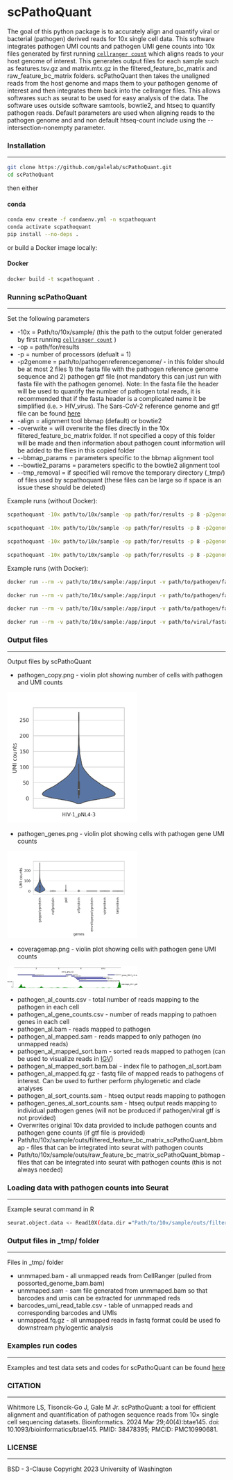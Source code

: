 # scPathoQuant
The goal of this python package is to accurately align and quantify viral or bacterial (pathogen) derived reads for 10x single cell data.  This software integrates pathogen UMI counts and pathogen UMI gene counts into 10x files generated by first running [```cellranger count```](https://support.10xgenomics.com/single-cell-gene-expression/software/pipelines/latest/using/tutorial_ct) which aligns reads to your host genome of interest.  This generates output files for each sample such as features.tsv.gz and matrix.mtx.gz in the filtered_feature_bc_matrix and  raw_feature_bc_matrix folders. scPathoQuant then takes the unaligned reads from the host genome and maps them to your pathogen genome of interest and then integrates them back into the cellranger files.  This allows softwares such as seurat to be used for easy analysis of the data. The software uses outside software samtools, bowtie2, and htseq to quantify pathogen reads.  Default parameters are used when aligning reads to the pathogen genome and and non default htseq-count include using the --intersection-nonempty parameter.

### Installation
----------------

```bash
git clone https://github.com/galelab/scPathoQuant.git
cd scPathoQuant
```

then either

#### conda
```bash
conda env create -f condaenv.yml -n scpathoquant
conda activate scpathoquant
pip install --no-deps .
```

or build a Docker image locally:

#### Docker
```bash
docker build -t scpathoquant .
```

### Running scPathoQuant 
------------------------
Set the following parameters 
 
* -10x = Path/to/10x/sample/ (this the path to the output folder generated by first running [```cellranger count```](https://support.10xgenomics.com/single-cell-gene-expression/software/pipelines/latest/using/tutorial_ct) )
* -op = path/for/results 
* -p = number of processors (defualt = 1)
* -p2genome = path/to/pathogenreferencegenome/ - in this folder should be at most 2 files 1) the fasta file with the pathogen reference genome sequence and 2) pathogen gtf file (not mandatory this can just run with fasta file with the pathogen genome).  Note: In the fasta file the header will be used to quantify the number of pathogen total reads, it is recommended that if the fasta header is a complicated name it be simplified (i.e. > HIV_virus).  The Sars-CoV-2 reference genome and gtf file can be found [here](https://www.ncbi.nlm.nih.gov/datasets/genome/GCF_009858895.2/)
* -align = alignment tool bbmap (default) or bowtie2
* -overwrite = will overwrite the files directly in the 10x filtered_feature_bc_matrix folder.  If not specified a copy of this folder will be made and then information about pathogen count information will be added to the files in this copied folder 
* --bbmap_params = parameters specific to the bbmap alignment tool  
* --bowtie2_params = parameters specific to the bowtie2 alignment tool
* --tmp_removal = if specified will remove the temporary directory (_tmp/) of files used by scpathoquant (these files can be large so if space is an issue these should be deleted)

Example runs (without Docker):
```bash 
scpathoquant -10x path/to/10x/sample -op path/for/results -p 8 -p2genome path/to/pathogen/fastafilefolder
```
```bash 
scpathoquant -10x path/to/10x/sample -op path/for/results -p 8 -p2genome path/to/pathogen/fastafilefolder --tmp_removal
```
```bash 
scpathoquant -10x path/to/10x/sample -op path/for/results -p 8 -p2genome path/to/pathogen/fastafilefolder --bbmap_params "--semiperfectmode"
```
```bash 
scpathoquant -10x path/to/10x/sample -op path/for/results -p 8 -p2genome path/to/viral/fastafilefolder -align bowtie2 --bowtie2_params "--very-sensitive --non-deterministic"
```

Example runs (with Docker):
```bash
docker run --rm -v path/to/10x/sample:/app/input -v path/to/pathogen/fastafilefolder:/app/genome -v path/for/results:/app/output scpathoquant -10x /app/input -op /app/output -p 8 -p2genome /app/genome
```
```bash
docker run --rm -v path/to/10x/sample:/app/input -v path/to/pathogen/fastafilefolder:/app/genome -v path/for/results:/app/output scpathoquant -10x /app/input -op /app/output -p 8 -p2genome /app/genome --tmp_removal
```
```bash
docker run --rm -v path/to/10x/sample:/app/input -v path/to/pathogen/fastafilefolder:/app/genome -v path/for/results:/app/output scpathoquant -10x /app/input -op /app/output -p 8 -p2genome /app/genome --bbmap_params "--semiperfectmode"
```
```bash
docker run --rm -v path/to/10x/sample:/app/input -v path/to/viral/fastafilefolder:/app/genome -v path/for/results:/app/output scpathoquant -10x /app/input -op /app/output -p 8 -p2genome /app/genome -align bowtie2 --bowtie2_params "--very-sensitive --non-deterministic"
```

### Output files 
----------------
Output files by scPathoQuant

* pathogen_copy.png - violin plot showing number of cells with pathogen and UMI counts 
<img src="./pathogen_copy.png?raw=true" width="300"/>

* pathogen_genes.png - violin plot showing cells with pathogen gene UMI counts  
<img src="./pathogen_genes.png?raw=true" width="300"/>

* coveragemap.png - violin plot showing cells with pathogen gene UMI counts  
<img src="./coveragemap.png?raw=true" width="300"/>

* pathogen_al_counts.csv - total number of reads mapping to the pathogen in each cell 
* pathogen_al_gene_counts.csv - number of reads mapping to pathoen genes in each cell 
* pathogen_al.bam - reads mapped to pathogen
* pathogen_al_mapped.sam - reads mapped to only pathogen (no unmapped reads)
* pathogen_al_mapped_sort.bam - sorted reads mapped to pathogen (can be used to visualize reads in [IGV](https://www.igv.org/))
* pathogen_al_mapped_sort.bam.bai - index file to pathogen_al_sort.bam
* pathogen_al_mapped.fq.gz - fastq file of mapped reads to pathogens of interest.  Can be used to further perform phylogenetic and clade analyses 
* pathogen_al_sort_counts.sam - htseq output reads mapping to pathogen
* pathogen_genes_al_sort_counts.sam - htseq output reads mapping to individual pathogen genes (will not be produced if pathogen/viral gtf is not provided)
* Overwrites original 10x data provided to include pathogen counts and pathogen gene counts (if gtf file is provided)
* Path/to/10x/sample/outs/filtered_feature_bc_matrix_scPathoQuant_bbmap - files that can be integrated into seurat with pathogen counts 
* Path/to/10x/sample/outs/raw_feature_bc_matrix_scPathoQuant_bbmap - files that can be integrated into seurat with pathogen counts (this is not always needed)


### Loading data with pathogen counts into Seurat 
----------------------------------------------
Example seurat command in R
```bash 
seurat.object.data <- Read10X(data.dir ="Path/to/10x/sample/outs/filtered_feature_bc_matrix_scPathoQuant_bbmap")
```

### Output files in _tmp/ folder  
--------------------------------
Files in _tmp/ folder 
* unmmaped.bam - all unmapped reads from CellRanger (pulled from possorted_genome_bam.bam)
* unmmaped.sam - sam file generated from unmmaped.bam so that barcodes and umis can be extracted for unmmaped reds 
* barcodes_umi_read_table.csv - table of unmapped reads and corresponding barcodes and UMIs 
* unmapped.fq.gz - all unmapped reads in fastq format could be used fo downstream phylogentic analysis 

### Examples run codes 
----------------------
Examples and test data sets and codes for scPathoQuant can be found [here](https://github.com/galelab/Whitmore_scPathoQuant_testSets)

### CITATION
-------------
Whitmore LS, Tisoncik-Go J, Gale M Jr. scPathoQuant: a tool for efficient alignment and quantification of pathogen sequence reads from 10× single cell sequencing datasets. Bioinformatics. 2024 Mar 29;40(4):btae145. doi: 10.1093/bioinformatics/btae145. PMID: 38478395; PMCID: PMC10990681.

### LICENSE
----------------
BSD - 3-Clause Copyright 2023 University of Washington
